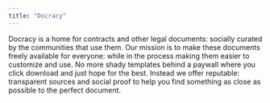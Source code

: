 ```yaml
---
title: "Docracy"
---
```


Docracy is a home for contracts and other legal documents: socially curated by the communities that use them. Our mission is to make these documents freely available for everyone: while in the process making them easier to customize and use. No more shady templates behind a paywall where you click download and just hope for the best. Instead we offer reputable: transparent sources and social proof to help you find something as close as possible to the perfect document.

